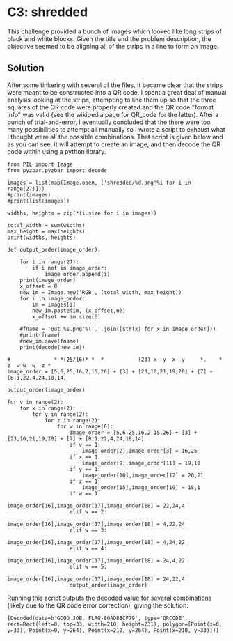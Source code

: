 # C3: shredded

This challenge provided a bunch of images which looked like long strips of black and white blocks. Given the title and the problem description, the objective seemed to be aligning all of the strips in a line to form an image.

## Solution

After some tinkering with several of the files, it became clear that the strips were meant to be constructed into a QR code. I spent a great deal of manual analysis looking at the strips, attempting to line them up so that the three squares of the QR code were properly created and the QR code "format info" was valid (see the wikipedia page for QR_code for the latter). After a bunch of trial-and-error, I eventually concluded that the there were too many possibilities to attempt all manually so I wrote a script to exhaust what I thought were all the possible combinations. That script is given below and as you can see, it will attempt to create an image, and then decode the QR code within using a python library.

```
from PIL import Image
from pyzbar.pyzbar import decode

images = list(map(Image.open, ['shredded/%d.png'%i for i in range(27)]))
#print(images)
#print(list(images))

widths, heights = zip(*(i.size for i in images))

total_width = sum(widths)
max_height = max(heights)
print(widths, heights)

def output_order(image_order):

	for i in range(27):
		if i not in image_order:
			image_order.append(i)
	print(image_order)
	x_offset = 0
	new_im = Image.new('RGB', (total_width, max_height))
	for i in image_order:
		im = images[i]
		new_im.paste(im, (x_offset,0))
		x_offset += im.size[0]

	#fname = 'out_%s.png'%('.'.join([str(x) for x in image_order]))
	#print(fname)
	#new_im.save(fname)
	print(decode(new_im))

#              * *(25/16)* *  *           (23) x  y  x  y     *.    * z  w w  w  z *
image_order = [5,6,25,16,2,15,26] + [3] + [23,10,21,19,20] + [7] + [8,1,22,4,24,18,14]

output_order(image_order)

for v in range(2):
	for x in range(2):
		for y in range(2):
			for z in range(2):
				for w in range(6):
					image_order = [5,6,25,16,2,15,26] + [3] + [23,10,21,19,20] + [7] + [8,1,22,4,24,18,14]
					if v == 1:
						image_order[2],image_order[3] = 16,25
					if x == 1:
						image_order[9],image_order[11] = 19,10
					if y == 1:
						image_order[10],image_order[12] = 20,21
					if z == 1:
						image_order[15],image_order[19] = 18,1
					if w == 1:
						image_order[16],image_order[17],image_order[18] = 22,24,4
					elif w == 2:
						image_order[16],image_order[17],image_order[18] = 4,22,24
					elif w == 3:
						image_order[16],image_order[17],image_order[18] = 4,24,22
					elif w == 4:
						image_order[16],image_order[17],image_order[18] = 24,4,22
					elif w == 5:
						image_order[16],image_order[17],image_order[18] = 24,22,4
					output_order(image_order)
```

Running this script outputs the decoded value for several combinations (likely due to the QR code error correction), giving the solution:

`[Decoded(data=b'GOOD JOB. FLAG-80AD8BCF79', type='QRCODE', rect=Rect(left=0, top=33, width=210, height=231), polygon=[Point(x=0, y=33), Point(x=0, y=264), Point(x=210, y=264), Point(x=210, y=33)])]`
